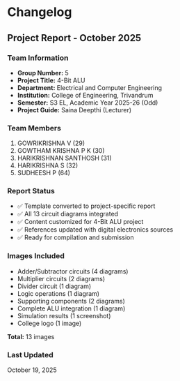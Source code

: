 # Changelog

## Project Report - October 2025

### Team Information
- **Group Number:** 5
- **Project Title:** 4-Bit ALU
- **Department:** Electrical and Computer Engineering
- **Institution:** College of Engineering, Trivandrum
- **Semester:** S3 EL, Academic Year 2025-26 (Odd)
- **Project Guide:** Saina Deepthi (Lecturer)

### Team Members
1. GOWRIKRISHNA V (29)
2. GOWTHAM KRISHNA P K (30)
3. HARIKRISHNAN SANTHOSH (31)
4. HARIKRISHNA S (32)
5. SUDHEESH P (64)

### Report Status
- ✅ Template converted to project-specific report
- ✅ All 13 circuit diagrams integrated
- ✅ Content customized for 4-Bit ALU project
- ✅ References updated with digital electronics sources
- ✅ Ready for compilation and submission

### Images Included
- Adder/Subtractor circuits (4 diagrams)
- Multiplier circuits (2 diagrams)
- Divider circuit (1 diagram)
- Logic operations (1 diagram)
- Supporting components (2 diagrams)
- Complete ALU integration (1 diagram)
- Simulation results (1 screenshot)
- College logo (1 image)

**Total:** 13 images

### Last Updated
October 19, 2025
